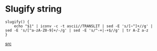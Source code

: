 # Slugify string

```
slugify() {
    echo "$1" | iconv -c -t ascii//TRANSLIT | sed -E 's/[~^]+//g' | sed -E 's/[^a-zA-Z0-9]+/-/g' | sed -E 's/^-+|-+$//g' | tr A-Z a-z
}
```

[src](https://stackoverflow.com/a/63286099)
